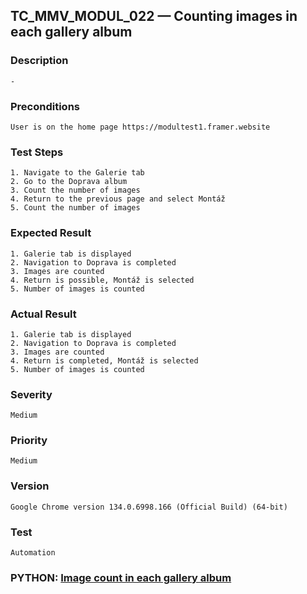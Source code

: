 ## TC_MMV_MODUL_022 — Counting images in each gallery album

### Description
    -

### Preconditions
    User is on the home page https://modultest1.framer.website

### Test Steps
    1. Navigate to the Galerie tab
    2. Go to the Doprava album
    3. Count the number of images
    4. Return to the previous page and select Montáž
    5. Count the number of images

### Expected Result
    1. Galerie tab is displayed
    2. Navigation to Doprava is completed
    3. Images are counted
    4. Return is possible, Montáž is selected
    5. Number of images is counted

### Actual Result
    1. Galerie tab is displayed
    2. Navigation to Doprava is completed
    3. Images are counted
    4. Return is completed, Montáž is selected
    5. Number of images is counted

### Severity
    Medium

### Priority
    Medium

### Version
    Google Chrome version 134.0.6998.166 (Official Build) (64-bit)

### Test
    Automation

### PYTHON: [Image count in each gallery album](https://github.com/dema28/CrashProof/blob/main/tests/test_gallery_albums.py)
